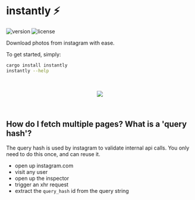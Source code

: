 # instantly ⚡

![version](https://img.shields.io/crates/v/instantly?style=flat-square)
![license](https://img.shields.io/crates/l/instantly?style=flat-square)

Download photos from instagram with ease.

To get started, simply:

```bash
cargo install instantly
instantly --help
```

<p align="center" style="padding: 32px 0 32px 0;">
<a href="https://asciinema.org/a/hihRzfrVZPd7N2sxKHgHwksOP" target="_blank"><img src="https://asciinema.org/a/hihRzfrVZPd7N2sxKHgHwksOP.svg" /></a>
</p>

## How do I fetch multiple pages? What is a 'query hash'?

The query hash is used by instagram to validate internal
api calls. You only need to do this once, and can reuse it.

- open up instagram.com
- visit any user
- open up the inspector
- trigger an xhr request
- extract the `query_hash` id from the query string
